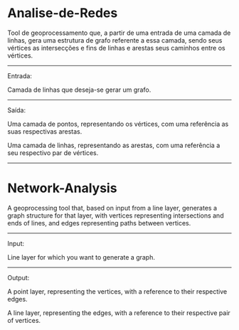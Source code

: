 # Analise-de-Redes

Tool de geoprocessamento que, a partir de uma entrada de uma camada de linhas, gera uma estrutura de grafo referente a essa camada, sendo seus vértices as intersecções e fins de linhas e arestas seus caminhos entre os vértices.

---

Entrada:

Camada de linhas que deseja-se gerar um grafo.

---

Saída:

Uma camada de pontos, representando os vértices, com uma referência as suas respectivas arestas.

Uma camada de linhas, representando as arestas, com uma referência a seu respectivo par de vértices.

---

# Network-Analysis

A geoprocessing tool that, based on input from a line layer, generates a graph structure for that layer, with vertices representing intersections and ends of lines, and edges representing paths between vertices.

---
Input:

Line layer for which you want to generate a graph.

---
Output:

A point layer, representing the vertices, with a reference to their respective edges.

A line layer, representing the edges, with a reference to their respective pair of vertices.
